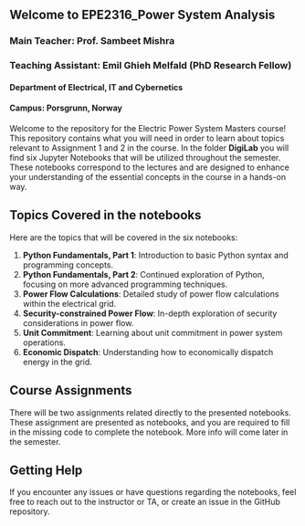 ## Welcome to EPE2316_Power System Analysis

### Main Teacher: Prof. Sambeet Mishra
### Teaching Assistant: Emil Ghieh Melfald (PhD Research Fellow)
#### Department of Electrical, IT and Cybernetics
#### Campus: Porsgrunn, Norway

Welcome to the repository for the Electric Power System Masters course! This repository contains what you will need in order to learn about topics relevant to Assignment 1 and 2 in the course. In the folder **DigiLab** you will find six Jupyter Notebooks that will be utilized throughout the semester. These notebooks correspond to the lectures and are designed to enhance your understanding of the essential concepts in the course in a hands-on way.

## Topics Covered in the notebooks
Here are the topics that will be covered in the six notebooks:

1. **Python Fundamentals, Part 1**: Introduction to basic Python syntax and programming concepts.
2. **Python Fundamentals, Part 2**: Continued exploration of Python, focusing on more advanced programming techniques.
3. **Power Flow Calculations**: Detailed study of power flow calculations within the electrical grid.
4. **Security-constrained Power Flow**: In-depth exploration of security considerations in power flow.
5. **Unit Commitment**: Learning about unit commitment in power system operations.
6. **Economic Dispatch**: Understanding how to economically dispatch energy in the grid.

## Course Assignments
There will be two assignments related directly to the presented notebooks. These assignment are presented as notebooks, and you are required to fill in the missing code to complete the notebook. More info will come later in the semester.

## Getting Help
If you encounter any issues or have questions regarding the notebooks, feel free to reach out to the instructor or TA, or create an issue in the GitHub repository.